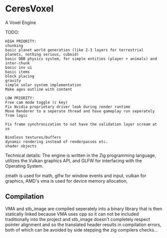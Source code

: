# CeresVoxel
A Voxel Engine

TODO:

    HIGH PRIORITY:
    chunking
    basic planet world generation (like 2-3 layers for terrestrial planets, nothing serious, cuboid)
    basic OBB physics system, for simple entities (player + animals) and inter-chunk
    basic inv ui
    basic items
    block placing
    gravity
    simple solar system implementation
    Make ages outline with content

    LOW PRIORITY:
    Free cam mode toggle (c key)
    Fix Nvidia proprietary driver leak during render runtime
    Move Renderer to a seperate thread and have gameplay run seperately from logic

    Fix frame synchronization to not have the validation layer scream at us

    Bindless textures/buffers
    dynamic rendering instead of renderpasses etc.
    shader objects

Technical details:
The engine is written in the Zig programming language, utilizes the Vulkan graphics API, and GLFW for interfacing with the Operating System.

zmath is used for math,
glfw for window events and input,
vulkan for graphics,
AMD's vma is used for device memory allocation,

## Compilation

VMA and stb_image are compiled seperately into a binary library that is then statically linked because
VMA uses cpp so it can not be included traditionally into the project and stb_image doesn't completely
respect pointer alignment and so the translated header results in compilation errors, both of which
can be avoided by side stepping the zig compilers checks...
